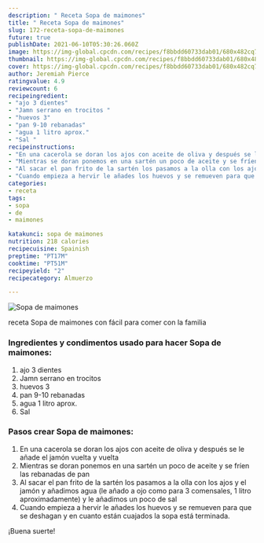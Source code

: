 ```yaml
---
description: " Receta Sopa de maimones"
title: " Receta Sopa de maimones"
slug: 172-receta-sopa-de-maimones
future: true
publishDate: 2021-06-10T05:30:26.060Z
image: https://img-global.cpcdn.com/recipes/f8bbdd60733dab01/680x482cq70/sopa-de-maimones-foto-principal.jpg
thumbnail: https://img-global.cpcdn.com/recipes/f8bbdd60733dab01/680x482cq70/sopa-de-maimones-foto-principal.jpg
cover: https://img-global.cpcdn.com/recipes/f8bbdd60733dab01/680x482cq70/sopa-de-maimones-foto-principal.jpg
author: Jeremiah Pierce
ratingvalue: 4.9
reviewcount: 6
recipeingredient:
- "ajo 3 dientes"
- "Jamn serrano en trocitos "
- "huevos 3"
- "pan 9-10 rebanadas"
- "agua 1 litro aprox."
- "Sal "
recipeinstructions:
- "En una cacerola se doran los ajos con aceite de oliva y después se le añade el jamón vuelta y vuelta"
- "Mientras se doran ponemos en una sartén un poco de aceite y se fríen las rebanadas de pan"
- "Al sacar el pan frito de la sartén los pasamos a la olla con los ajos y el jamón y añadimos agua (le añado a ojo como para 3 comensales, 1 litro aproximadamente) y le añadimos un poco de sal"
- "Cuando empieza a hervir le añades los huevos y se remueven para que se deshagan y en cuanto están cuajados la sopa está terminada."
categories:
- receta
tags:
- sopa
- de
- maimones

katakunci: sopa de maimones 
nutrition: 218 calories
recipecuisine: Spainish
preptime: "PT17M"
cooktime: "PT51M"
recipeyield: "2"
recipecategory: Almuerzo

---
```



![Sopa de maimones](https://img-global.cpcdn.com/recipes/f8bbdd60733dab01/680x482cq70/sopa-de-maimones-foto-principal.jpg)

receta Sopa de maimones con fácil para comer con la familia

<!--inarticleads1-->

### Ingredientes y condimentos usado para hacer Sopa de maimones:

1. ajo 3 dientes
1. Jamn serrano en trocitos 
1. huevos 3
1. pan 9-10 rebanadas
1. agua 1 litro aprox.
1. Sal 



<!--inarticleads2-->

### Pasos crear Sopa de maimones:

1. En una cacerola se doran los ajos con aceite de oliva y después se le añade el jamón vuelta y vuelta
1. Mientras se doran ponemos en una sartén un poco de aceite y se fríen las rebanadas de pan
1. Al sacar el pan frito de la sartén los pasamos a la olla con los ajos y el jamón y añadimos agua (le añado a ojo como para 3 comensales, 1 litro aproximadamente) y le añadimos un poco de sal
1. Cuando empieza a hervir le añades los huevos y se remueven para que se deshagan y en cuanto están cuajados la sopa está terminada.



¡Buena suerte!

